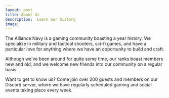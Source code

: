 ```yaml
---
layout: post
title: About Us
description:  Learn our history
image: 
---
```


The Alliance Navy is a gaming community boasting a year history. We specialize in military and tactical shooters, sci-fi games, and have a particular love for anything where we have an opportunity to build and craft.

Although we’ve been around for quite some time, our ranks boast members new and old, and we welcome new friends into our community on a regular basis. 

Want to get to know us? Come join over 200 guests and members on our Discord server, where we have regularly scheduled gaming and social events taking place every week.